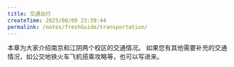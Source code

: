 ```yaml
---
title: 交通出行
createTime: 2025/08/09 23:59:44
permalink: /notes/freshGuide/transportation/
---
```


本章为大家介绍南京和江阴两个校区的交通情况。
如果您有其他需要补充的交通情况，如公交地铁火车飞机搭乘攻略等，也可以写进来。
